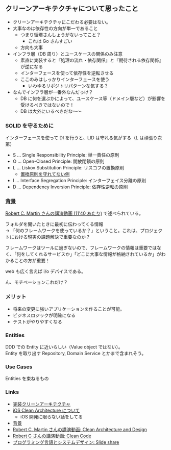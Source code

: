## クリーンアーキテクチャについて思ったこと

- クリーンアーキテクチャにこだわる必要はない。
- 大事なのは依存性の方向が単一であること
  - つまり循環さんしょうがないってこと？
    - これは Go さんすごい
  - 方向も大事
- インフラ層（DB 周り）とユースケースの関係のみ注意
  - 素直に実装すると『処理の流れ・依存関係』と『期待される依存関係』が逆になる
  - インターフェースを使って依存性を逆転させる
  - ここのみはしっかりインターフェースを使う
    - いわゆるリポジトリパターンな気する？
- なんでインフラ層が一番外なんだっけ？
  - DB に何を選ぶかによって、ユースケース等（ドメイン層など）が影響を受けるべきではないので！
  - DB は大外にいるべきだな〜〜

### SOLID を守るために

インターフェースを使って DI を行うと、LID は守れる気がする（L は頑張り次第）

- S … Single Responsibility Principle: 単一責任の原則
- O … Open-Closed Principle: 開放閉鎖の原則
- L … Liskov Substitution Principle: リスコフの置換原則
  - [置換原則を守れてない例](https://www.membersedge.co.jp/blog/typescript-solid-liskov-substitution-principle/)
- I … Interface Segregation Principle: インターフェイス分離の原則
- D … Dependency Inversion Principle: 依存性逆転の原則

### [背景](https://qiita.com/juchilian/items/d732afab315e3c7e8ba3)

[Robert C. Martin さんの講演動画 (11'40 あたり)](https://www.youtube.com/watch?v=2dKZ-dWaCiU&ab_channel=ITkonekt?t=1180) で述べられている。

フォルダを開いたときに最初に伝わってくる情報  
→ 「何のフレームワークを使っているか？」ということ。これは、プロジェクトにおける現実の課題解決で重要なのか？

フレームワークはツールに過ぎないので、フレームワークの情報は重要ではなく、「何をしてくれるサービスか」「どこに大事な情報が格納されているか」がわかることの方が重要！

web も広く言えば i/o デバイスである。

ん、モチベーションこれだけ？

### メリット

- 将来の変更に強いアプリケーションを作ることが可能。
- ビジネスロジックが明確になる
- テストがやりやすくなる

### Entities

DDD での Entity に近いらしい（Value object ではない）。  
Entity を取り出す Repository, Domain Service とかまで含まれそう。

### Use Cases

Entities を束ねるもの

### Links

- [実装クリーンアーキテクチャ](https://qiita.com/nrslib/items/a5f902c4defc83bd46b8)
- [iOS Clean Architecture について](https://qiita.com/koutalou/items/07a4f9cf51a2d13e4cdc)
  - iOS 開発に限らない話をしてる
- [背景](https://qiita.com/juchilian/items/d732afab315e3c7e8ba3)
- [Robert C. Martin さんの講演動画: Clean Architecture and Design](https://www.youtube.com/watch?v=2dKZ-dWaCiU&ab_channel=ITkonekt)
- [Robert C さんの講演動画: Clean Code](https://www.youtube.com/watch?v=7EmboKQH8lM&ab_channel=UnityCoin)
- [プログラミング言語とシステムデザイン: Slide share](https://www.slideshare.net/tsutomuyano/ss-250915366)
